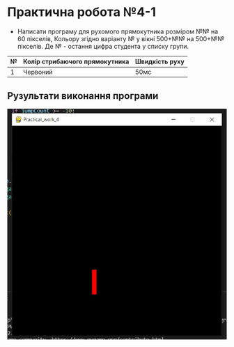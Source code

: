 # Практична робота №4-1
- Написати програму для рухомого прямокутника розміром №№ на 60 пікселів, Кольору згідно варіанту № у вікні 500+№№ на 500+№№ пікселів.  Де № - остання цифра студента у списку групи.

| № | Колір стрибаючого прямокутника | Швидкість руху |
| - | ------------------------------ | -------------- |
| 1 | Червоний                       | 50мс           |


## Рузультати виконання програми
![4-1 result](https://github.com/whiteman1989/Python_practical_work_4/blob/master/images/work_res_4-1.jpg?raw=true)